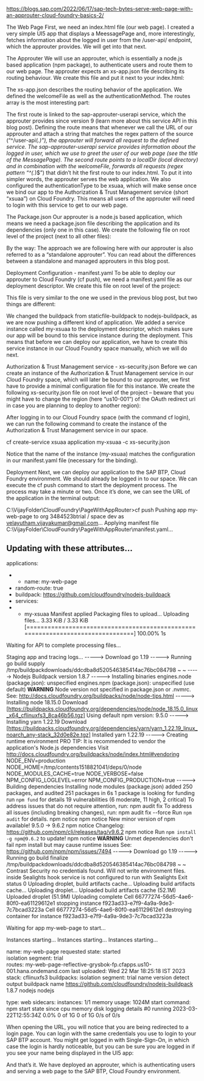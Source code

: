 https://blogs.sap.com/2022/06/17/sap-tech-bytes-serve-web-page-with-an-approuter-cloud-foundry-basics-2/

The Web Page
First, we need an index.html file (our web page). I created a very simple UI5 app that displays a MeessagePage and, more interestingly, fetches information about the logged in user from the /user-api/ endpoint, which the approuter provides. We will get into that next.

The Approuter
We will use an approuter, which is essentially a node.js based application (npm package), to authenticate users and route them to our web page. The approuter expects an xs-app.json file describing its routing behaviour. We create this file and put it next to your index.html:

The xs-app.json describes the routing behavior of the application. We defined the welcomeFile as well as the authenticationMethod. The routes array is the most interesting part:

The first route is linked to the sap-approuter-userapi service, which the approuter provides since version 9 (learn more about this service API in this blog post). Defining the route means that whenever we call the URL of our approuter and attach a string that matches the regex pattern of the source (“^/user-api(.*)”), the approuter will forward all request to the defined service. The sap-approuter-userapi service provides information about the logged in user, which we use to greet the user of our web page (see the title of the MessagePage).
The second route points to a localDir (local directory) and in combination with the welcomeFile, forwards all requests (regex pattern “^(.*)$”) that didn’t hit the first route to our index.html. To put it into simpler words, the approuter serves the web application. We also configured the authenticationType to be xsuaa, which will make sense once we bind our app to the Authorization & Trust Management service (short “xsuaa”) on Cloud Foundry. This means all users of the approuter will need to login with this service to get to our web page.

The Package.json
Our approuter is a node.js based application, which means we need a package.json file describing the application and its dependencies (only one in this case). We create the following file on root level of the project (next to all other files):

By the way: The approach we are following here with our approuter is also referred to as a “standalone approuter”. You can read about the differences between a standalone and managed approuters in this blog post.

Deployment Configuration - manifest.yaml
To be able to deploy our approuter to Cloud Foundry (cf push), we need a manifest.yaml file as our deployment descriptor. We create this file on root level of the project:

This file is very similar to the one we used in the previous blog post, but two things are different:

We changed the buildpack from staticfile-buildpack to nodejs-buildpack, as we are now pushing a different kind of application.
We added a service instance called my-xsuaa to the deployment descriptor, which makes sure our app will be bound to this service instance during the deployment. This means that before we can deploy our application, we have to create this service instance in our Cloud Foundry space manually, which we will do next.

Authorization & Trust Management service - xs-security.json
Before we can create an instance of the Authorization & Trust Management service in our Cloud Foundry space, which will later be bound to our approuter, we first have to provide a minimal configuration file for this instance. We create the following xs-security.json file on root level of the project – beware that you might have to change the region (here “us10-001”) of the OAuth redirect uri in case you are planning to deploy to another region):

After logging in to our Cloud Foundry space (with the command cf login), we can run the following command to create the instance of the Authorization & Trust Management service in our space.

cf create-service xsuaa application my-xsuaa -c xs-security.json

Notice that the name of the instance (my-xsuaa) matches the configuration in our manifest.yaml file (necessary for the binding).

Deployment
Next, we can deploy our application to the SAP BTP, Cloud Foundry environment. We should already be logged in to our space. We can execute the cf push command to start the deployment process. The process may take a minute or two. Once it’s done, we can see the URL of the application in the terminal output:

C:\VijayFolder\CloudFoundry\PageWithAppRouter>cf push
Pushing app my-web-page to org 3484523btrial / space dev as velayutham.vijayakumar@gmail.com...
Applying manifest file C:\VijayFolder\CloudFoundry\PageWithAppRouter\manifest.yaml...

Updating with these attributes...
  ---
  applications:
+ - name: my-web-page
+   random-route: true
+   buildpack: https://github.com/cloudfoundry/nodejs-buildpack
+   services:
+   - my-xsuaa
Manifest applied
Packaging files to upload...
Uploading files...
 3.33 KiB / 3.33 KiB [===============================================================================] 100.00% 1s 

Waiting for API to complete processing files...

Staging app and tracing logs...
   -----> Download go 1.19
   -----> Running go build supply
   /tmp/buildpackdownloads/ddcdba8d520546385414ac76bc084798 ~
   ~
   -----> Nodejs Buildpack version 1.8.7
   -----> Installing binaries
   engines.node (package.json): unspecified
   engines.npm (package.json): unspecified (use default)
   **WARNING** Node version not specified in package.json or .nvmrc. See: http://docs.cloudfoundry.org/buildpacks/node/node-tips.html
   -----> Installing node 18.15.0
   Download [https://buildpacks.cloudfoundry.org/dependencies/node/node_18.15.0_linux_x64_cflinuxfs3_8ca46b56.tgz]   Using default npm version: 9.5.0
   -----> Installing yarn 1.22.19
   Download [https://buildpacks.cloudfoundry.org/dependencies/yarn/yarn_1.22.19_linux_noarch_any-stack_32d0e82e.tgz]
   Installed yarn 1.22.19
   -----> Creating runtime environment
   PRO TIP: It is recommended to vendor the application's Node.js dependencies
   Visit http://docs.cloudfoundry.org/buildpacks/node/index.html#vendoring
   NODE_ENV=production
   NODE_HOME=/tmp/contents1518821041/deps/0/node
   NODE_MODULES_CACHE=true
   NODE_VERBOSE=false
   NPM_CONFIG_LOGLEVEL=error
   NPM_CONFIG_PRODUCTION=true
   -----> Building dependencies
   Installing node modules (package.json)
   added 250 packages, and audited 251 packages in 6s
   1 package is looking for funding
   run `npm fund` for details
   19 vulnerabilities (6 moderate, 11 high, 2 critical)
   To address issues that do not require attention, run:
   npm audit fix
   To address all issues (including breaking changes), run:
   npm audit fix --force
   Run `npm audit` for details.
   npm notice
   npm notice New minor version of npm available! 9.5.0 -> 9.6.2
   npm notice Changelog: <https://github.com/npm/cli/releases/tag/v9.6.2>
   npm notice Run `npm install -g npm@9.6.2` to update!
   npm notice
   **WARNING** Unmet dependencies don't fail npm install but may cause runtime issues
   See: https://github.com/npm/npm/issues/7494
   -----> Download go 1.19
   -----> Running go build finalize
   /tmp/buildpackdownloads/ddcdba8d520546385414ac76bc084798 ~
   ~
   Contrast Security no credentials found. Will not write environment files.
   inside Sealights hook
   service is not configured to run with Sealights
   Exit status 0
   Uploading droplet, build artifacts cache...
   Uploading build artifacts cache...
   Uploading droplet...
   Uploaded build artifacts cache (52.1M)
   Uploaded droplet (51.9M)
   Uploading complete
   Cell 66777274-56d5-4ae6-80f0-ea61129612e1 stopping instance f923ad33-e7f9-4a9a-9de3-7c7bcad3223a
   Cell 66777274-56d5-4ae6-80f0-ea61129612e1 destroying container for instance f923ad33-e7f9-4a9a-9de3-7c7bcad3223a

Waiting for app my-web-page to start...

Instances starting...
Instances starting...
Instances starting...

name:                my-web-page
requested state:     started    
isolation segment:   trial      
routes:              my-web-page-reflective-grysbok-fp.cfapps.us10-001.hana.ondemand.com
last uploaded:       Wed 22 Mar 18:25:18 IST 2023
stack:               cflinuxfs3
buildpacks:
isolation segment:   trial
        name                                               version   detect output   buildpack name
        https://github.com/cloudfoundry/nodejs-buildpack   1.8.7     nodejs          nodejs

type:            web
sidecars:
instances:       1/1
memory usage:    1024M
start command:   npm start
     state     since                  cpu    memory    disk      logging      details
#0   running   2023-03-22T12:55:34Z   0.0%   0 of 1G   0 of 1G   0/s of 0/s


When opening the URL, you will notice that you are being redirected to a login page. You can login with the same credentials you use to login to your SAP BTP account. You might get logged in with Single-Sign-On, in which case the login is hardly noticeable, but you can be sure you are logged in if you see your name being displayed in the UI5 app:

And that’s it. We have deployed an approuter, which is authenticating users and serving a web page to the SAP BTP, Cloud Foundry environment.

